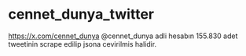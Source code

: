 # cennet_dunya_twitter
https://x.com/cennet_dunya @cennet_dunya adli hesabın 155.830 adet tweetinin scrape edilip jsona cevirilmis halidir.
